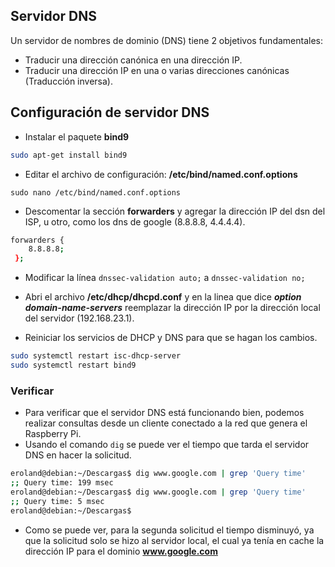 ## Servidor DNS

Un servidor de nombres de dominio (DNS) tiene 2 objetivos fundamentales:
* Traducir una dirección canónica en una dirección IP.
* Traducir una dirección IP en una o varias direcciones canónicas (Traducción inversa).

## Configuración de servidor DNS

* Instalar el paquete **bind9**
```bash
sudo apt-get install bind9
```
* Editar el archivo de configuración: **/etc/bind/named.conf.options**
```
sudo nano /etc/bind/named.conf.options
```
* Descomentar la sección **forwarders** y agregar la dirección IP del dsn del ISP, u otro, como los dns de google (8.8.8.8, 4.4.4.4).
```bash
forwarders {
    8.8.8.8;
 };
```
* Modificar la línea `dnssec-validation auto;` a `dnssec-validation no;`

* Abri el archivo **/etc/dhcp/dhcpd.conf** y en la linea que dice ***option domain-name-servers*** reemplazar la dirección IP por la dirección local del servidor (192.168.23.1).
* Reiniciar los servicios de DHCP y DNS para que se hagan los cambios.
```bash
sudo systemctl restart isc-dhcp-server
sudo systemctl restart bind9
```
### Verificar
* Para verificar que el servidor DNS está funcionando bien, podemos realizar consultas desde un cliente conectado a la red que genera el Raspberry Pi.
* Usando el comando `dig` se puede ver el tiempo que tarda el servidor DNS en hacer la solicitud.
```bash
eroland@debian:~/Descargas$ dig www.google.com | grep 'Query time'
;; Query time: 199 msec
eroland@debian:~/Descargas$ dig www.google.com | grep 'Query time'
;; Query time: 5 msec
eroland@debian:~/Descargas$
```
* Como se puede ver, para la segunda solicitud el tiempo disminuyó, ya que la solicitud solo se hizo al servidor local, el cual ya tenía en cache la dirección IP para el dominio **www.google.com**
